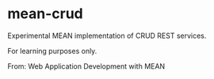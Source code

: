 # mean-crud
Experimental MEAN implementation of CRUD REST services.

For learning purposes only.

From:  Web Application Development with MEAN
